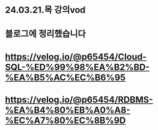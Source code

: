 # 24.03.21.목 강의vod 
# 블로그에 정리했습니다
# https://velog.io/@p65454/Cloud-SQL-%ED%99%98%EA%B2%BD-%EA%B5%AC%EC%B6%95
# https://velog.io/@p65454/RDBMS-%EA%B4%80%EB%A0%A8-%EC%A7%80%EC%8B%9D
